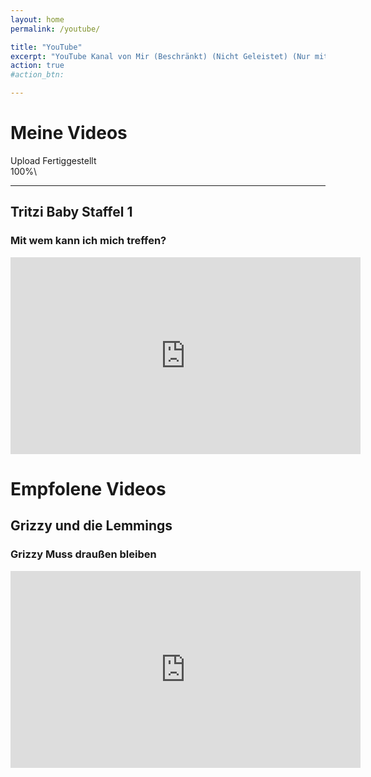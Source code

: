 ```yaml
---
layout: home
permalink: /youtube/

title: "YouTube"
excerpt: "YouTube Kanal von Mir (Beschränkt) (Nicht Geleistet) (Nur mit Link verfügbar) (Mit Zusätzlichen Empfehlungen)"
action: true
#action_btn:

---
```


# Meine Videos
Upload Fertiggestellt\
100%\
_________________________________________________________________________________________________________________________
## Tritzi Baby Staffel 1
### Mit wem kann ich mich treffen?

<iframe width="560" height="315" src="https://www.youtube.com/embed/pF8L0zaRBLI?si=Zc1CHcXHZo--WHCx" title="YouTube video player" frameborder="0" allow="accelerometer; autoplay; clipboard-write; encrypted-media; gyroscope; picture-in-picture; web-share" referrerpolicy="strict-origin-when-cross-origin" allowfullscreen></iframe>

# Empfolene Videos

## Grizzy und die Lemmings
### Grizzy Muss draußen bleiben

<iframe width="560" height="315" src="https://www.youtube.com/embed/gf6jzBArw_A?si=p44Q5eqTwyvlPper" title="YouTube video player" frameborder="0" allow="accelerometer; autoplay; clipboard-write; encrypted-media; gyroscope; picture-in-picture; web-share" referrerpolicy="strict-origin-when-cross-origin" allowfullscreen></iframe>
